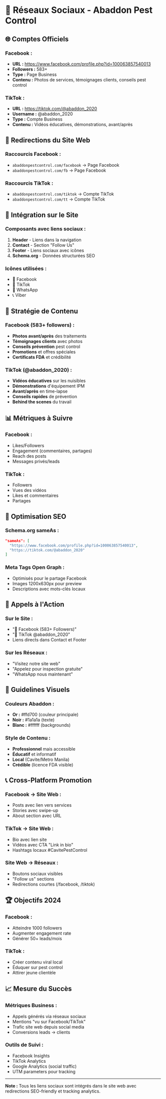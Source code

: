 # 📱 Réseaux Sociaux - Abaddon Pest Control

## 🌐 **Comptes Officiels**

### **Facebook :**
- **URL :** https://www.facebook.com/profile.php?id=100063857540013
- **Followers :** 583+
- **Type :** Page Business
- **Contenu :** Photos de services, témoignages clients, conseils pest control

### **TikTok :**
- **URL :** https://tiktok.com/@abaddon_2020
- **Username :** @abaddon_2020
- **Type :** Compte Business
- **Contenu :** Vidéos éducatives, démonstrations, avant/après

## 🔗 **Redirections du Site Web**

### **Raccourcis Facebook :**
- `abaddonpestcontrol.com/facebook` → Page Facebook
- `abaddonpestcontrol.com/fb` → Page Facebook

### **Raccourcis TikTok :**
- `abaddonpestcontrol.com/tiktok` → Compte TikTok
- `abaddonpestcontrol.com/tt` → Compte TikTok

## 📍 **Intégration sur le Site**

### **Composants avec liens sociaux :**
1. **Header** - Liens dans la navigation
2. **Contact** - Section "Follow Us"
3. **Footer** - Liens sociaux avec icônes
4. **Schema.org** - Données structurées SEO

### **Icônes utilisées :**
- 📘 Facebook
- 🎵 TikTok
- 💬 WhatsApp
- 📞 Viber

## 🎯 **Stratégie de Contenu**

### **Facebook (583+ followers) :**
- **Photos avant/après** des traitements
- **Témoignages clients** avec photos
- **Conseils prévention** pest control
- **Promotions** et offres spéciales
- **Certificats FDA** et crédibilité

### **TikTok (@abaddon_2020) :**
- **Vidéos éducatives** sur les nuisibles
- **Démonstrations** d'équipement IPM
- **Avant/après** en time-lapse
- **Conseils rapides** de prévention
- **Behind the scenes** du travail

## 📊 **Métriques à Suivre**

### **Facebook :**
- Likes/Followers
- Engagement (commentaires, partages)
- Reach des posts
- Messages privés/leads

### **TikTok :**
- Followers
- Vues des vidéos
- Likes et commentaires
- Partages

## 🚀 **Optimisation SEO**

### **Schema.org sameAs :**
```json
"sameAs": [
  "https://www.facebook.com/profile.php?id=100063857540013",
  "https://tiktok.com/@abaddon_2020"
]
```

### **Meta Tags Open Graph :**
- Optimisés pour le partage Facebook
- Images 1200x630px pour preview
- Descriptions avec mots-clés locaux

## 📱 **Appels à l'Action**

### **Sur le Site :**
- "📘 Facebook (583+ Followers)"
- "🎵 TikTok @abaddon_2020"
- Liens directs dans Contact et Footer

### **Sur les Réseaux :**
- "Visitez notre site web"
- "Appelez pour inspection gratuite"
- "WhatsApp nous maintenant"

## 🎨 **Guidelines Visuels**

### **Couleurs Abaddon :**
- **Or :** #ffd700 (couleur principale)
- **Noir :** #1a1a1a (texte)
- **Blanc :** #ffffff (backgrounds)

### **Style de Contenu :**
- **Professionnel** mais accessible
- **Éducatif** et informatif
- **Local** (Cavite/Metro Manila)
- **Crédible** (licence FDA visible)

## 📞 **Cross-Platform Promotion**

### **Facebook → Site Web :**
- Posts avec lien vers services
- Stories avec swipe-up
- About section avec URL

### **TikTok → Site Web :**
- Bio avec lien site
- Vidéos avec CTA "Link in bio"
- Hashtags locaux #CavitePestControl

### **Site Web → Réseaux :**
- Boutons sociaux visibles
- "Follow us" sections
- Redirections courtes (/facebook, /tiktok)

## 🏆 **Objectifs 2024**

### **Facebook :**
- Atteindre 1000 followers
- Augmenter engagement rate
- Générer 50+ leads/mois

### **TikTok :**
- Créer contenu viral local
- Éduquer sur pest control
- Attirer jeune clientèle

## 📈 **Mesure du Succès**

### **Métriques Business :**
- Appels générés via réseaux sociaux
- Mentions "vu sur Facebook/TikTok"
- Trafic site web depuis social media
- Conversions leads → clients

### **Outils de Suivi :**
- Facebook Insights
- TikTok Analytics
- Google Analytics (social traffic)
- UTM parameters pour tracking

---

**Note :** Tous les liens sociaux sont intégrés dans le site web avec redirections SEO-friendly et tracking analytics.

